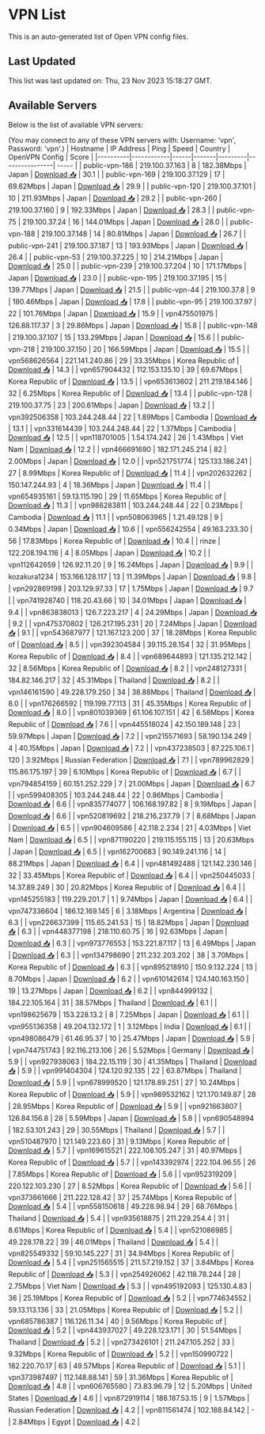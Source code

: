 # VPN List

This is an auto-generated list of Open VPN config files.

## Last Updated

This list was last updated on: Thu, 23 Nov 2023 15:18:27 GMT.

## Available Servers

Below is the list of available VPN servers:

(You may connect to any of these VPN servers with: Username: 'vpn', Password: 'vpn'.)
| Hostname | IP Address | Ping | Speed | Country | OpenVPN Config | Score |
|----------|------------|------|-------|---------|----------------| ----- |
| public-vpn-186 | 219.100.37.163 | 8 | 182.38Mbps | Japan | [Download 📥](./configs/server_0_JP.ovpn) | 30.1 |
| public-vpn-169 | 219.100.37.129 | 17 | 69.62Mbps | Japan | [Download 📥](./configs/server_1_JP.ovpn) | 29.9 |
| public-vpn-120 | 219.100.37.101 | 10 | 211.93Mbps | Japan | [Download 📥](./configs/server_2_JP.ovpn) | 29.2 |
| public-vpn-260 | 219.100.37.160 | 9 | 192.33Mbps | Japan | [Download 📥](./configs/server_3_JP.ovpn) | 28.3 |
| public-vpn-75 | 219.100.37.24 | 16 | 144.01Mbps | Japan | [Download 📥](./configs/server_4_JP.ovpn) | 28.0 |
| public-vpn-188 | 219.100.37.148 | 14 | 80.81Mbps | Japan | [Download 📥](./configs/server_5_JP.ovpn) | 26.7 |
| public-vpn-241 | 219.100.37.187 | 13 | 193.93Mbps | Japan | [Download 📥](./configs/server_6_JP.ovpn) | 26.4 |
| public-vpn-53 | 219.100.37.225 | 10 | 214.21Mbps | Japan | [Download 📥](./configs/server_7_JP.ovpn) | 25.0 |
| public-vpn-239 | 219.100.37.204 | 10 | 171.17Mbps | Japan | [Download 📥](./configs/server_8_JP.ovpn) | 23.0 |
| public-vpn-195 | 219.100.37.195 | 15 | 139.77Mbps | Japan | [Download 📥](./configs/server_9_JP.ovpn) | 21.5 |
| public-vpn-44 | 219.100.37.8 | 9 | 180.46Mbps | Japan | [Download 📥](./configs/server_10_JP.ovpn) | 17.8 |
| public-vpn-95 | 219.100.37.97 | 22 | 101.76Mbps | Japan | [Download 📥](./configs/server_11_JP.ovpn) | 15.9 |
| vpn475501975 | 126.88.117.37 | 3 | 29.86Mbps | Japan | [Download 📥](./configs/server_12_JP.ovpn) | 15.8 |
| public-vpn-148 | 219.100.37.107 | 15 | 133.29Mbps | Japan | [Download 📥](./configs/server_13_JP.ovpn) | 15.6 |
| public-vpn-218 | 219.100.37.150 | 20 | 166.59Mbps | Japan | [Download 📥](./configs/server_14_JP.ovpn) | 15.5 |
| vpn568626564 | 221.141.240.86 | 29 | 33.35Mbps | Korea Republic of | [Download 📥](./configs/server_15_KR.ovpn) | 14.3 |
| vpn657904432 | 112.153.135.10 | 39 | 69.67Mbps | Korea Republic of | [Download 📥](./configs/server_16_KR.ovpn) | 13.5 |
| vpn653613602 | 211.219.184.146 | 32 | 6.25Mbps | Korea Republic of | [Download 📥](./configs/server_17_KR.ovpn) | 13.4 |
| public-vpn-128 | 219.100.37.75 | 23 | 200.61Mbps | Japan | [Download 📥](./configs/server_18_JP.ovpn) | 13.2 |
| vpn392506358 | 103.244.248.44 | 22 | 1.89Mbps | Cambodia | [Download 📥](./configs/server_19_KH.ovpn) | 13.1 |
| vpn331614439 | 103.244.248.44 | 22 | 1.37Mbps | Cambodia | [Download 📥](./configs/server_20_KH.ovpn) | 12.5 |
| vpn118701005 | 1.54.174.242 | 26 | 1.43Mbps | Viet Nam | [Download 📥](./configs/server_21_VN.ovpn) | 12.2 |
| vpn466691690 | 182.171.245.214 | 82 | 2.00Mbps | Japan | [Download 📥](./configs/server_22_JP.ovpn) | 12.0 |
| vpn521751774 | 125.133.186.241 | 27 | 8.99Mbps | Korea Republic of | [Download 📥](./configs/server_23_KR.ovpn) | 11.4 |
| vpn202632262 | 150.147.244.93 | 4 | 18.36Mbps | Japan | [Download 📥](./configs/server_24_JP.ovpn) | 11.4 |
| vpn654935161 | 59.13.115.190 | 29 | 11.65Mbps | Korea Republic of | [Download 📥](./configs/server_25_KR.ovpn) | 11.3 |
| vpn986283811 | 103.244.248.44 | 22 | 0.23Mbps | Cambodia | [Download 📥](./configs/server_26_KH.ovpn) | 11.1 |
| vpn508063965 | 1.21.49.128 | 9 | 0.34Mbps | Japan | [Download 📥](./configs/server_27_JP.ovpn) | 10.6 |
| vpn556242554 | 49.163.233.30 | 56 | 17.83Mbps | Korea Republic of | [Download 📥](./configs/server_28_KR.ovpn) | 10.4 |
| rinze | 122.208.194.116 | 4 | 8.05Mbps | Japan | [Download 📥](./configs/server_29_JP.ovpn) | 10.2 |
| vpn112642659 | 126.92.11.20 | 9 | 16.24Mbps | Japan | [Download 📥](./configs/server_30_JP.ovpn) | 9.9 |
| kozakura1234 | 153.166.128.117 | 13 | 11.39Mbps | Japan | [Download 📥](./configs/server_31_JP.ovpn) | 9.8 |
| vpn292869198 | 203.129.97.33 | 17 | 1.75Mbps | Japan | [Download 📥](./configs/server_32_JP.ovpn) | 9.7 |
| vpn741928740 | 118.20.43.66 | 10 | 34.01Mbps | Japan | [Download 📥](./configs/server_33_JP.ovpn) | 9.4 |
| vpn863838013 | 126.7.223.217 | 4 | 24.29Mbps | Japan | [Download 📥](./configs/server_34_JP.ovpn) | 9.2 |
| vpn475370802 | 126.217.195.231 | 20 | 7.24Mbps | Japan | [Download 📥](./configs/server_35_JP.ovpn) | 9.1 |
| vpn543687977 | 121.167.123.200 | 37 | 18.28Mbps | Korea Republic of | [Download 📥](./configs/server_36_KR.ovpn) | 8.5 |
| vpn392304584 | 39.115.28.154 | 32 | 31.95Mbps | Korea Republic of | [Download 📥](./configs/server_37_KR.ovpn) | 8.4 |
| vpn689644893 | 121.135.212.142 | 32 | 8.56Mbps | Korea Republic of | [Download 📥](./configs/server_38_KR.ovpn) | 8.2 |
| vpn248127331 | 184.82.146.217 | 32 | 45.31Mbps | Thailand | [Download 📥](./configs/server_39_TH.ovpn) | 8.2 |
| vpn146161590 | 49.228.179.250 | 34 | 38.88Mbps | Thailand | [Download 📥](./configs/server_40_TH.ovpn) | 8.0 |
| vpn176266592 | 119.199.77.113 | 31 | 45.35Mbps | Korea Republic of | [Download 📥](./configs/server_41_KR.ovpn) | 8.0 |
| vpn801039369 | 61.106.107.151 | 42 | 6.58Mbps | Korea Republic of | [Download 📥](./configs/server_42_KR.ovpn) | 7.6 |
| vpn445518024 | 42.150.189.148 | 23 | 59.97Mbps | Japan | [Download 📥](./configs/server_43_JP.ovpn) | 7.2 |
| vpn215571693 | 58.190.134.249 | 4 | 40.15Mbps | Japan | [Download 📥](./configs/server_44_JP.ovpn) | 7.2 |
| vpn437238503 | 87.225.106.1 | 120 | 3.92Mbps | Russian Federation | [Download 📥](./configs/server_45_RU.ovpn) | 7.1 |
| vpn789962829 | 115.86.175.197 | 39 | 6.10Mbps | Korea Republic of | [Download 📥](./configs/server_46_KR.ovpn) | 6.7 |
| vpn794854159 | 60.151.252.229 | 7 | 21.00Mbps | Japan | [Download 📥](./configs/server_47_JP.ovpn) | 6.7 |
| vpn599408305 | 103.244.248.44 | 22 | 0.86Mbps | Cambodia | [Download 📥](./configs/server_48_KH.ovpn) | 6.6 |
| vpn835774077 | 106.168.197.82 | 8 | 9.19Mbps | Japan | [Download 📥](./configs/server_49_JP.ovpn) | 6.6 |
| vpn520819692 | 218.216.237.79 | 7 | 8.68Mbps | Japan | [Download 📥](./configs/server_50_JP.ovpn) | 6.5 |
| vpn904609586 | 42.118.2.234 | 21 | 4.03Mbps | Viet Nam | [Download 📥](./configs/server_51_VN.ovpn) | 6.5 |
| vpn871190220 | 219.115.155.115 | 13 | 20.63Mbps | Japan | [Download 📥](./configs/server_52_JP.ovpn) | 6.5 |
| vpn162700683 | 90.149.241.116 | 14 | 88.21Mbps | Japan | [Download 📥](./configs/server_53_JP.ovpn) | 6.4 |
| vpn481492488 | 121.142.230.146 | 32 | 33.45Mbps | Korea Republic of | [Download 📥](./configs/server_54_KR.ovpn) | 6.4 |
| vpn250445033 | 14.37.89.249 | 30 | 20.82Mbps | Korea Republic of | [Download 📥](./configs/server_55_KR.ovpn) | 6.4 |
| vpn145255183 | 119.229.201.7 | 1 | 9.74Mbps | Japan | [Download 📥](./configs/server_56_JP.ovpn) | 6.4 |
| vpn747336604 | 186.12.169.145 | 6 | 3.18Mbps | Argentina | [Download 📥](./configs/server_57_AR.ovpn) | 6.3 |
| vpn226637399 | 115.65.241.53 | 15 | 18.82Mbps | Japan | [Download 📥](./configs/server_58_JP.ovpn) | 6.3 |
| vpn448377198 | 218.110.60.75 | 16 | 92.63Mbps | Japan | [Download 📥](./configs/server_59_JP.ovpn) | 6.3 |
| vpn973776553 | 153.221.87.117 | 13 | 6.49Mbps | Japan | [Download 📥](./configs/server_60_JP.ovpn) | 6.3 |
| vpn134798690 | 211.232.203.202 | 38 | 3.70Mbps | Korea Republic of | [Download 📥](./configs/server_61_KR.ovpn) | 6.3 |
| vpn895218910 | 150.9.132.224 | 13 | 8.70Mbps | Japan | [Download 📥](./configs/server_62_JP.ovpn) | 6.2 |
| vpn610142614 | 124.140.163.150 | 19 | 13.27Mbps | Japan | [Download 📥](./configs/server_63_JP.ovpn) | 6.2 |
| vpn844999132 | 184.22.105.164 | 31 | 38.57Mbps | Thailand | [Download 📥](./configs/server_64_TH.ovpn) | 6.1 |
| vpn198625679 | 153.228.13.2 | 8 | 7.25Mbps | Japan | [Download 📥](./configs/server_65_JP.ovpn) | 6.1 |
| vpn955136358 | 49.204.132.172 | 1 | 3.12Mbps | India | [Download 📥](./configs/server_66_IN.ovpn) | 6.1 |
| vpn498086479 | 61.46.95.37 | 10 | 25.47Mbps | Japan | [Download 📥](./configs/server_67_JP.ovpn) | 5.9 |
| vpn744751743 | 92.116.213.106 | 26 | 5.52Mbps | Germany | [Download 📥](./configs/server_68_DE.ovpn) | 5.9 |
| vpn927938063 | 184.22.15.119 | 30 | 41.35Mbps | Thailand | [Download 📥](./configs/server_69_TH.ovpn) | 5.9 |
| vpn991404304 | 124.120.92.135 | 22 | 63.87Mbps | Thailand | [Download 📥](./configs/server_70_TH.ovpn) | 5.9 |
| vpn678999520 | 121.178.89.251 | 27 | 10.24Mbps | Korea Republic of | [Download 📥](./configs/server_71_KR.ovpn) | 5.9 |
| vpn989532162 | 121.170.149.87 | 28 | 28.95Mbps | Korea Republic of | [Download 📥](./configs/server_72_KR.ovpn) | 5.9 |
| vpn921663807 | 126.84.156.8 | 28 | 5.59Mbps | Japan | [Download 📥](./configs/server_73_JP.ovpn) | 5.8 |
| vpn690548994 | 182.53.101.243 | 29 | 30.55Mbps | Thailand | [Download 📥](./configs/server_74_TH.ovpn) | 5.7 |
| vpn510487970 | 121.149.223.60 | 31 | 9.13Mbps | Korea Republic of | [Download 📥](./configs/server_75_KR.ovpn) | 5.7 |
| vpn169615521 | 222.108.105.247 | 31 | 40.97Mbps | Korea Republic of | [Download 📥](./configs/server_76_KR.ovpn) | 5.7 |
| vpn143392974 | 222.104.96.55 | 26 | 7.85Mbps | Korea Republic of | [Download 📥](./configs/server_77_KR.ovpn) | 5.6 |
| vpn952319209 | 220.122.103.230 | 27 | 8.52Mbps | Korea Republic of | [Download 📥](./configs/server_78_KR.ovpn) | 5.6 |
| vpn373661666 | 211.222.128.42 | 37 | 25.74Mbps | Korea Republic of | [Download 📥](./configs/server_79_KR.ovpn) | 5.4 |
| vpn558150618 | 49.228.98.94 | 29 | 68.76Mbps | Thailand | [Download 📥](./configs/server_80_TH.ovpn) | 5.4 |
| vpn935618875 | 211.229.254.4 | 31 | 8.61Mbps | Korea Republic of | [Download 📥](./configs/server_81_KR.ovpn) | 5.4 |
| vpn521086985 | 49.228.178.22 | 39 | 46.01Mbps | Thailand | [Download 📥](./configs/server_82_TH.ovpn) | 5.4 |
| vpn825549332 | 59.10.145.227 | 31 | 34.94Mbps | Korea Republic of | [Download 📥](./configs/server_83_KR.ovpn) | 5.4 |
| vpn251565515 | 211.57.219.152 | 37 | 3.84Mbps | Korea Republic of | [Download 📥](./configs/server_84_KR.ovpn) | 5.3 |
| vpn254926062 | 42.118.78.244 | 28 | 2.75Mbps | Viet Nam | [Download 📥](./configs/server_85_VN.ovpn) | 5.3 |
| vpn495192093 | 125.130.4.83 | 36 | 25.19Mbps | Korea Republic of | [Download 📥](./configs/server_86_KR.ovpn) | 5.2 |
| vpn774634552 | 59.13.113.136 | 33 | 21.05Mbps | Korea Republic of | [Download 📥](./configs/server_87_KR.ovpn) | 5.2 |
| vpn685786387 | 116.126.11.34 | 40 | 9.56Mbps | Korea Republic of | [Download 📥](./configs/server_88_KR.ovpn) | 5.2 |
| vpn443937027 | 49.228.123.171 | 30 | 51.54Mbps | Thailand | [Download 📥](./configs/server_89_TH.ovpn) | 5.2 |
| vpn273426101 | 211.247.105.252 | 33 | 9.32Mbps | Korea Republic of | [Download 📥](./configs/server_90_KR.ovpn) | 5.2 |
| vpn150990722 | 182.220.70.17 | 63 | 49.57Mbps | Korea Republic of | [Download 📥](./configs/server_91_KR.ovpn) | 5.1 |
| vpn373987497 | 112.148.88.141 | 59 | 31.36Mbps | Korea Republic of | [Download 📥](./configs/server_92_KR.ovpn) | 4.8 |
| vpn606765580 | 73.83.96.79 | 12 | 5.20Mbps | United States | [Download 📥](./configs/server_93_US.ovpn) | 4.6 |
| vpn872919114 | 188.187.53.15 | 9 | 1.57Mbps | Russian Federation | [Download 📥](./configs/server_94_RU.ovpn) | 4.2 |
| vpn811561474 | 102.188.84.142 | - | 2.84Mbps | Egypt | [Download 📥](./configs/server_95_EG.ovpn) | 4.2 |
